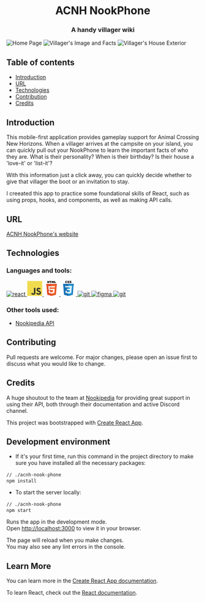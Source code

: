 <h1 align="center">ACNH NookPhone </h1>
<h3 align="center">A handy villager wiki</h3>

![Home Page](https://user-images.githubusercontent.com/78288118/183456195-f0767392-ba5e-42ce-9a14-71476445f8d2.png)
![Villager's Image and Facts](https://user-images.githubusercontent.com/78288118/182615836-7e6c504d-8402-4580-971b-29f2d0a1edad.png)
![Villager's House Exterior](https://user-images.githubusercontent.com/78288118/182615848-6c540e01-f079-4639-86ba-8aee35a64902.png)


## Table of contents
* [Introduction](#introduction)
* [URL](#url)
* [Technologies](#technologies)
* [Contribution](#contributing)
* [Credits](#credits)

## Introduction
This mobile-first application provides gameplay support for Animal Crossing New Horizons. When a villager arrives at the campsite on your island, you can quickly pull out your NookPhone to learn the important facts of who they are. What is their personality? When is their birthday? Is their house a 'love-it' or 'list-it'?

With this information just a click away, you can quickly decide whether to give that villager the boot or an invitation to stay. 

I creeated this app to practice some foundational skills of React, such as using props, hooks, and components, as well as making API calls.


## URL
[ACNH NookPhone's website](https://acnh-nookphone.com/)

## Technologies

<h3 align="left">Languages and tools:</h3>
<a href="https://www.w3schools.com/css/" target="_blank"> <img src="https://cdn.jsdelivr.net/gh/devicons/devicon/icons/react/react-original.svg" alt="react" width="40" height="40"/> </a>
<a href="https://developer.mozilla.org/en-US/docs/Web/JavaScript" target="_blank"> <img src="https://raw.githubusercontent.com/devicons/devicon/master/icons/javascript/javascript-original.svg" alt="javascript" width="40" height="40"/> </a> 
<a href="https://www.w3.org/html/" target="_blank"> <img src="https://raw.githubusercontent.com/devicons/devicon/master/icons/html5/html5-original-wordmark.svg" alt="html5" width="40" height="40"/> </a>
<a href="https://www.w3schools.com/css/" target="_blank"> <img src="https://raw.githubusercontent.com/devicons/devicon/master/icons/css3/css3-original-wordmark.svg" alt="css3" width="40" height="40"/> </a>
<a href="https://git-scm.com/" target="_blank"> <img src="https://www.vectorlogo.zone/logos/git-scm/git-scm-icon.svg" alt="git" width="40" height="40"/> </a> <a href="https://www.figma.com/" target="_blank"> <img src="https://www.vectorlogo.zone/logos/figma/figma-icon.svg" alt="figma" width="40" height="40"/> </a> 
</a> <a href="https://git-scm.com/" target="_blank"> <img src="https://cdn.jsdelivr.net/gh/devicons/devicon/icons/canva/canva-original.svg" alt="git" width="40" height="40"/> </a> 

<h3 align="left">Other tools used:</h3>

* [Nookipedia API](https://api.nookipedia.com/doc)


## Contributing
Pull requests are welcome. For major changes, please open an issue first to discuss what you would like to change.

## Credits
A huge shoutout to the team at [Nookipedia](https://nookipedia.com/wiki/Main_Page) for providing great support in using their API, both through their documentation and active Discord channel.

This project was bootstrapped with [Create React App](https://github.com/facebook/create-react-app).

## Development environment
* If it's your first time, run this command in the project directory to make sure you have installed all the necessary packages:
```
// ./acnh-nook-phone
npm install
```

* To start the server locally:
```
// ./acnh-nook-phone
npm start
```
Runs the app in the development mode.\
Open [http://localhost:3000](http://localhost:3000) to view it in your browser.

The page will reload when you make changes.\
You may also see any lint errors in the console.


## Learn More

You can learn more in the [Create React App documentation](https://facebook.github.io/create-react-app/docs/getting-started).

To learn React, check out the [React documentation](https://reactjs.org/).
